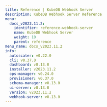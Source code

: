 ```yaml
---
title: Reference | KubeDB Webhook Server
description: KubeDB Webhook Server Reference
menu:
  docs_v2023.11.2:
    identifier: reference-webhook-server
    name: KubeDB Webhook Server
    weight: 10
    parent: reference
menu_name: docs_v2023.11.2
info:
  autoscaler: v0.22.0
  cli: v0.37.0
  dashboard: v0.13.0
  installer: v2023.11.2
  ops-manager: v0.24.0
  provisioner: v0.37.0
  schema-manager: v0.13.0
  ui-server: v0.13.0
  version: v2023.11.2
  webhook-server: v0.13.0
---
```


